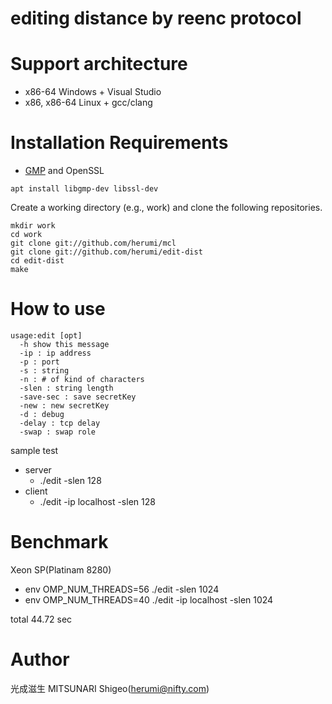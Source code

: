 # editing distance by reenc protocol

# Support architecture

* x86-64 Windows + Visual Studio
* x86, x86-64 Linux + gcc/clang

# Installation Requirements

* [GMP](https://gmplib.org/) and OpenSSL
```
apt install libgmp-dev libssl-dev
```

Create a working directory (e.g., work) and clone the following repositories.
```
mkdir work
cd work
git clone git://github.com/herumi/mcl
git clone git://github.com/herumi/edit-dist
cd edit-dist
make
```
# How to use

```
usage:edit [opt]
  -h show this message
  -ip : ip address
  -p : port
  -s : string
  -n : # of kind of characters
  -slen : string length
  -save-sec : save secretKey
  -new : new secretKey
  -d : debug
  -delay : tcp delay
  -swap : swap role
```

sample test
- server
  - ./edit -slen 128
- client
  - ./edit -ip localhost -slen 128

# Benchmark
Xeon SP(Platinam 8280)
- env OMP_NUM_THREADS=56 ./edit -slen 1024
- env OMP_NUM_THREADS=40 ./edit -ip localhost -slen 1024

total 44.72 sec

# Author

光成滋生 MITSUNARI Shigeo(herumi@nifty.com)
